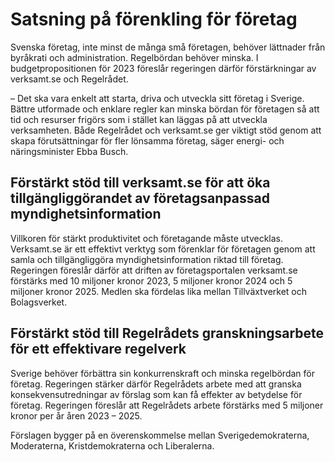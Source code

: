 # Satsning på förenkling för företag

Svenska företag, inte minst de många små företagen, behöver lättnader från byråkrati och administration. Regelbördan behöver minska. I budgetpropositionen för 2023 föreslår regeringen därför förstärkningar av verksamt.se och Regelrådet.

– Det ska vara enkelt att starta, driva och utveckla sitt företag i Sverige. Bättre utformade och enklare regler kan minska bördan för företagen så att tid och resurser frigörs som i stället kan läggas på att utveckla verksamheten. Både Regelrådet och verksamt.se ger viktigt stöd genom att skapa förutsättningar för fler lönsamma företag, säger energi- och näringsminister Ebba Busch.

## Förstärkt stöd till verksamt.se för att öka tillgängliggörandet av företagsanpassad myndighetsinformation

Villkoren för stärkt produktivitet och företagande måste utvecklas. Verksamt.se är ett effektivt verktyg som förenklar för företagen genom att samla och tillgängliggöra myndighetsinformation riktad till företag. Regeringen föreslår därför att driften av företagsportalen verksamt.se förstärks med 10 miljoner kronor 2023, 5 miljoner kronor 2024 och 5 miljoner kronor 2025. Medlen ska fördelas lika mellan Tillväxtverket och Bolagsverket.

## Förstärkt stöd till Regelrådets granskningsarbete för ett effektivare regelverk

Sverige behöver förbättra sin konkurrenskraft och minska regelbördan för företag. Regeringen stärker därför Regelrådets arbete med att granska konsekvensutredningar av förslag som kan få effekter av betydelse för företag. Regeringen föreslår att Regelrådets arbete förstärks med 5 miljoner kronor per år åren 2023 – 2025.

Förslagen bygger på en överenskommelse mellan Sverigedemokraterna, Moderaterna, Kristdemokraterna och Liberalerna.
